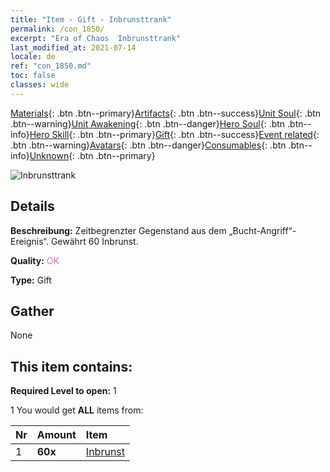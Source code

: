 ```yaml
---
title: "Item - Gift - Inbrunsttrank"
permalink: /con_1850/
excerpt: "Era of Chaos  Inbrunsttrank"
last_modified_at: 2021-07-14
locale: de
ref: "con_1850.md"
toc: false
classes: wide
---
```

 [Materials](/ItemsDE/){: .btn .btn--primary}[Artifacts](/ItemsDE/Artifacts/){: .btn .btn--success}[Unit Soul](/ItemsDE/UnitSoul/){: .btn .btn--warning}[Unit Awakening](/ItemsDE/UnitAwakening/){: .btn .btn--danger}[Hero Soul](/ItemsDE/HeroSoul/){: .btn .btn--info}[Hero Skill](/ItemsDE/HeroSkill/){: .btn .btn--primary}[Gift](/ItemsDE/Gift/){: .btn .btn--success}[Event related](/ItemsDE/Events/){: .btn .btn--warning}[Avatars](/ItemsDE/Avatars/){: .btn .btn--danger}[Consumables](/ItemsDE/Consumables/){: .btn .btn--info}[Unknown](/ItemsDE/Unknown/){: .btn .btn--primary}

 ![Inbrunsttrank](/images/t/i_907473.png)

## Details
 **Beschreibung:** Zeitbegrenzter Gegenstand aus dem „Bucht-Angriff“-Ereignis“. Gewährt 60 Inbrunst.

 **Quality:** <span style="color: #DA70D6">OK</span>

 **Type:** Gift

## Gather

  None

## This item contains:

 **Required Level to open:** 1

 1 You would get **ALL** items  from:

  | Nr | Amount |     Item    |
  |:---|:-------|:------------|
  | 1 |  **60x** | [Inbrunst](/ItemsDE/con_954/) |  | 
